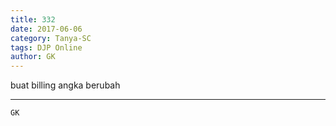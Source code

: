 ```yaml
---
title: 332
date: 2017-06-06
category: Tanya-SC
tags: DJP Online
author: GK
---
```


buat billing angka berubah

---



`GK`
